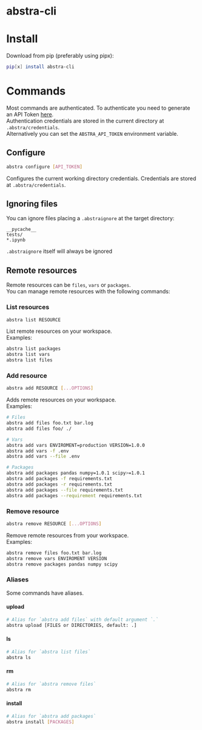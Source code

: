 # abstra-cli

# Install
Download from pip (preferably using pipx):
```sh
pip[x] install abstra-cli
```

# Commands

Most commands are authenticated. To authenticate you need to generate an API Token [here](https://forms.abstra.run/737986ce-a8ed-4c7b-bd7e-5f0b11331b66).   
Authentication credentials are stored in the current directory at `.abstra/credentials`.   
Alternatively you can set the `ABSTRA_API_TOKEN` environment variable.   

## Configure
``` sh
abstra configure [API_TOKEN]
```
Configures the current working directory credentials. Credentials are stored at `.abstra/credentials`.   

## Ignoring files

You can ignore files placing a `.abstraignore` at the target directory:
```
__pycache__
tests/
*.ipynb
```

`.abstraignore` itself will always be ignored

## Remote resources

Remote resources can be `files`, `vars` or `packages`.   
You can manage remote resources with the following commands:

### List resources
``` sh
abstra list RESOURCE
```
List remote resources on your workspace.   
Examples:
``` sh
abstra list packages
abstra list vars
abstra list files
```

### Add resource
``` sh
abstra add RESOURCE [...OPTIONS]
```
Adds remote resources on your workspace.   
Examples:
``` sh
# Files
abstra add files foo.txt bar.log
abstra add files foo/ ./

# Vars
abstra add vars ENVIROMENT=production VERSION=1.0.0
abstra add vars -f .env
abstra add vars --file .env

# Packages
abstra add packages pandas numpy=1.0.1 scipy>=1.0.1
abstra add packages -f requirements.txt
abstra add packages -r requirements.txt
abstra add packages --file requirements.txt
abstra add packages --requirement requirements.txt
```

### Remove resource
``` sh
abstra remove RESOURCE [...OPTIONS]
```
Remove remote resources from your workspace.   
Examples:
``` sh
abstra remove files foo.txt bar.log
abstra remove vars ENVIROMENT VERSION
abstra remove packages pandas numpy scipy
```

### Aliases
Some commands have aliases.   

#### upload
``` sh
# Alias for `abstra add files` with default argument `.`
abstra upload [FILES or DIRECTORIES, default: .]
```

#### ls
``` sh
# Alias for `abstra list files`
abstra ls
```

#### rm
``` sh
# Alias for `abstra remove files`
abstra rm
```

#### install
``` sh
# Alias for `abstra add packages`
abstra install [PACKAGES]
```
